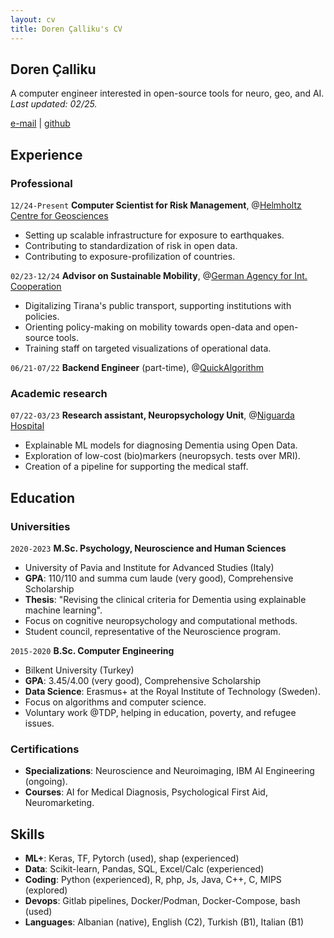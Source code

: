 ```yaml
---
layout: cv
title: Doren Çalliku's CV
---
```


## Doren Çalliku

A computer engineer interested in open-source tools for neuro, geo, and AI. _Last updated: 02/25._

<div id="webaddress">
<a href="mailto:dcalliku@gmail.com">e-mail</a>
<!--| <a href="https://pomodoren.github.io">website</a>-->
| <a href="https://github.com/pomodoren">github</a>
</div>

## Experience

### Professional

`12/24-Present`
__Computer Scientist for Risk Management__, @<ins>[Helmholtz Centre for Geosciences](https://www.gfz.de/en/)</ins>

- Setting up scalable infrastructure for exposure to earthquakes.
- Contributing to standardization of risk in open data. 
- Contributing to exposure-profilization of countries. 

`02/23-12/24`
__Advisor on Sustainable Mobility__, @<ins>[German Agency for Int. Cooperation](https://www.giz.de/en/html/index.html)</ins>

- Digitalizing Tirana's public transport, supporting institutions with policies.
- Orienting policy-making on mobility towards open-data and open-source tools.
- Training staff on targeted visualizations of operational data.

`06/21-07/22`
__Backend Engineer__ (part-time), @<ins>[QuickAlgorithm](https://quickalgorithm.com/)</ins>

### Academic research

`07/22-03/23`
__Research assistant, Neuropsychology Unit__, @<ins>[Niguarda Hospital](https://www.ospedaleniguarda.it/EN/)<ins>

- Explainable ML models for diagnosing Dementia using Open Data.
- Exploration of low-cost (bio)markers (neuropsych. tests over MRI). 
- Creation of a pipeline for supporting the medical staff.  

## Education

### Universities

`2020-2023`
__M.Sc. Psychology, Neuroscience and Human Sciences__

- University of Pavia and Institute for Advanced Studies (Italy) 
- __GPA__: 110/110 and summa cum laude (very good), Comprehensive Scholarship
- __Thesis__: "Revising the clinical criteria for Dementia using explainable machine learning".
- Focus on cognitive neuropsychology and computational methods.
- Student council, representative of the Neuroscience program.

`2015-2020`
__B.Sc. Computer Engineering__

- Bilkent University (Turkey)
- __GPA__: 3.45/4.00 (very good), Comprehensive Scholarship
- __Data Science__: Erasmus+ at the Royal Institute of Technology (Sweden).
- Focus on algorithms and computer science.
- Voluntary work @TDP, helping in education, poverty, and refugee issues.

### Certifications

- __Specializations__: Neuroscience and Neuroimaging, IBM AI Engineering (ongoing).
- __Courses__: AI for Medical Diagnosis, Psychological First Aid, Neuromarketing.

## Skills

- __ML+__: Keras, TF, Pytorch (used), shap (experienced)
- __Data__: Scikit-learn, Pandas, SQL, Excel/Calc (experienced)
- __Coding__: Python (experienced), R, php, Js, Java, C++, C, MIPS (explored)
- __Devops__: Gitlab pipelines, Docker/Podman, Docker-Compose, bash (used)
- __Languages__: Albanian (native), English (C2), Turkish (B1), Italian (B1)
